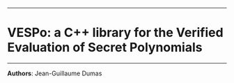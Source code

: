 --------------------------------------------------------------------------------
# VESPo: a C++ library for the Verified Evaluation of Secret Polynomials
--------------------------------------------------------------------------------

**Authors**:  Jean-Guillaume Dumas
